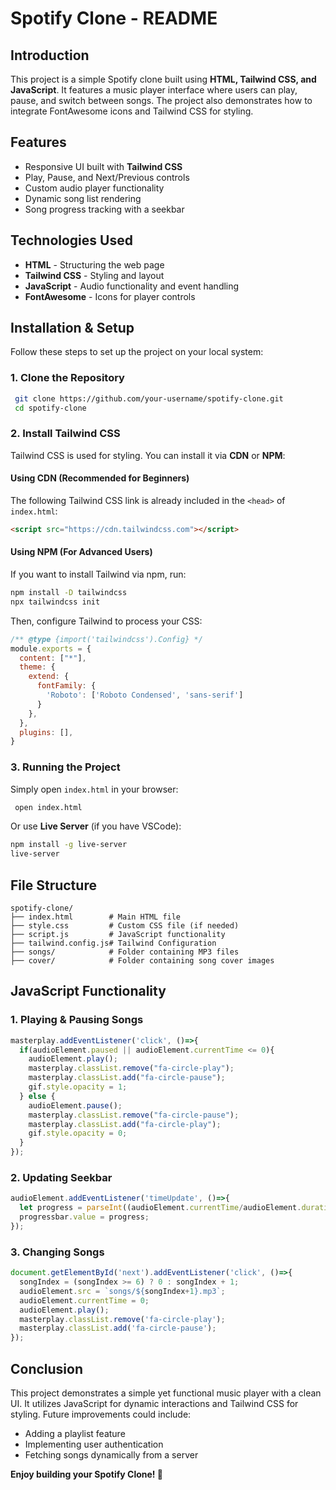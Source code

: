 # Spotify Clone - README

## Introduction
This project is a simple Spotify clone built using **HTML, Tailwind CSS, and JavaScript**. It features a music player interface where users can play, pause, and switch between songs. The project also demonstrates how to integrate FontAwesome icons and Tailwind CSS for styling.

## Features
- Responsive UI built with **Tailwind CSS**
- Play, Pause, and Next/Previous controls
- Custom audio player functionality
- Dynamic song list rendering
- Song progress tracking with a seekbar

## Technologies Used
- **HTML** - Structuring the web page
- **Tailwind CSS** - Styling and layout
- **JavaScript** - Audio functionality and event handling
- **FontAwesome** - Icons for player controls

## Installation & Setup
Follow these steps to set up the project on your local system:

### 1. Clone the Repository
```sh
 git clone https://github.com/your-username/spotify-clone.git
 cd spotify-clone
```

### 2. Install Tailwind CSS
Tailwind CSS is used for styling. You can install it via **CDN** or **NPM**:

#### Using CDN (Recommended for Beginners)
The following Tailwind CSS link is already included in the `<head>` of `index.html`:
```html
<script src="https://cdn.tailwindcss.com"></script>
```

#### Using NPM (For Advanced Users)
If you want to install Tailwind via npm, run:
```sh
npm install -D tailwindcss
npx tailwindcss init
```
Then, configure Tailwind to process your CSS:
```js
/** @type {import('tailwindcss').Config} */
module.exports = {
  content: ["*"],
  theme: {
    extend: {
      fontFamily: {
        'Roboto': ['Roboto Condensed', 'sans-serif']
      }
    },
  },
  plugins: [],
}
```

### 3. Running the Project
Simply open `index.html` in your browser:
```sh
 open index.html
```
Or use **Live Server** (if you have VSCode):
```sh
npm install -g live-server
live-server
```

## File Structure
```
spotify-clone/
├── index.html        # Main HTML file
├── style.css         # Custom CSS file (if needed)
├── script.js         # JavaScript functionality
├── tailwind.config.js# Tailwind Configuration
├── songs/            # Folder containing MP3 files
├── cover/            # Folder containing song cover images
```

## JavaScript Functionality
### 1. Playing & Pausing Songs
```js
masterplay.addEventListener('click', ()=>{
  if(audioElement.paused || audioElement.currentTime <= 0){
    audioElement.play();
    masterplay.classList.remove("fa-circle-play");
    masterplay.classList.add("fa-circle-pause");
    gif.style.opacity = 1;
  } else {
    audioElement.pause();
    masterplay.classList.remove("fa-circle-pause");
    masterplay.classList.add("fa-circle-play");
    gif.style.opacity = 0;
  }
});
```

### 2. Updating Seekbar
```js
audioElement.addEventListener('timeUpdate', ()=>{
  let progress = parseInt((audioElement.currentTime/audioElement.duration) * 100);
  progressbar.value = progress;
});
```

### 3. Changing Songs
```js
document.getElementById('next').addEventListener('click', ()=>{
  songIndex = (songIndex >= 6) ? 0 : songIndex + 1;
  audioElement.src = `songs/${songIndex+1}.mp3`;
  audioElement.currentTime = 0;
  audioElement.play();
  masterplay.classList.remove('fa-circle-play');
  masterplay.classList.add('fa-circle-pause');
});
```

## Conclusion
This project demonstrates a simple yet functional music player with a clean UI. It utilizes JavaScript for dynamic interactions and Tailwind CSS for styling. Future improvements could include:
- Adding a playlist feature
- Implementing user authentication
- Fetching songs dynamically from a server

**Enjoy building your Spotify Clone! 🎵**


